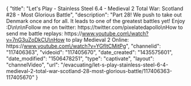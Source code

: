 {
    "title": "Let's Play - Stainless Steel 6.4 - Medieval 2 Total War: Scotland #28 - Most Glorious Battle",
    "description": "Part 28!  We push to take out Denmark once and for all.  It leads to one of the greatest battles yet! Enjoy :D\n\n\nFollow me on twitter: https:\/\/twitter.com\/pixelatedapollo\nHow to send me battle replays: https:\/\/www.youtube.com\/watch?v=7nG3uZoDkCU\nHow to play Medieval 2 Online: https:\/\/www.youtube.com\/watch?v=YGfItCMitPg",
    "channelid": "117406363",
    "videoid": "117405670",
    "date_created": "1435575601",
    "date_modified": "1506478251",
    "type": "captivate",
    "layout": "channelVideo",
    "url": "\/evacuating\/let-s-play-stainless-steel-6-4-medieval-2-total-war-scotland-28-most-glorious-battle\/117406363-117405670"
}